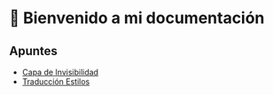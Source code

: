 # 📘 Bienvenido a mi documentación

## Apuntes
- [Capa de Invisibilidad](Capa%20de%20Invisibilidad.md)
- [Traducción Estilos](Traducción%20Estilos.md)
